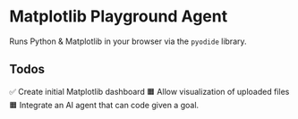 # Matplotlib Playground Agent

Runs Python & Matplotlib in your browser via the `pyodide` library.

## Todos

✅ Create initial Matplotlib dashboard 
🟧 Allow visualization of uploaded files
🟧 Integrate an AI agent that can code given a goal.

